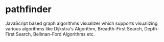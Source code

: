 # pathfinder
JavaScript based graph algorithms visualizer which supports visualizing various algorithms like Dijkstra's Algorithm, Breadth-First Search, Depth-First Search, Bellman-Ford Algorithms etc.

